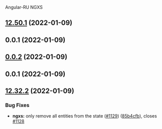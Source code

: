 Angular-RU NGXS
## [12.50.1](https://github.com/Angular-RU/angular-ru-sdk/compare/@angular-ru/ngxs_12.50.0...@angular-ru/ngxs_12.50.1) (2022-01-09)



## 0.0.1 (2022-01-09)



## [0.0.2](https://github.com/Angular-RU/angular-ru-sdk/compare/@angular-ru/ngxs@0.0.1...@angular-ru/ngxs@0.0.2) (2022-01-09)



## 0.0.1 (2022-01-09)



## [12.32.2](https://github.com/Angular-RU/angular-ru-sdk/compare/@angular-ru/ngxs@12.32.1...@angular-ru/ngxs@12.32.2) (2022-01-09)


### Bug Fixes

* **ngxs:** only remove all entities from the state ([#1129](https://github.com/Angular-RU/angular-ru-sdk/issues/1129)) ([85b4cfb](https://github.com/Angular-RU/angular-ru-sdk/commit/85b4cfbafe63b6115f88c5fe776419db323b5c33)), closes [#1128](https://github.com/Angular-RU/angular-ru-sdk/issues/1128)

